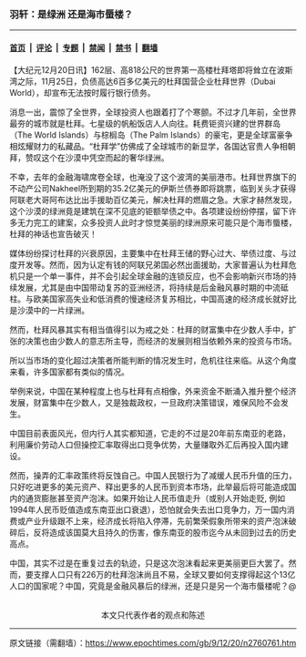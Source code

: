 ### 羽轩：是绿洲 还是海市蜃楼？

---

#### [首页](../../../..?n2760761) &nbsp;|&nbsp; [评论](../../../../../epoch-comment?n2760761) &nbsp;|&nbsp; [专题](../../../../../epoch-special?n2760761) &nbsp;|&nbsp; [禁闻](../../../../../epoch-news?n2760761) &nbsp;|&nbsp; [禁书](../../../../../books?n2760761) &nbsp;|&nbsp; [翻墙](https://github.com/gfw-breaker/nogfw/blob/master/README.md?n2760761)


<div class="post_content" id="artbody" itemprop="articleBody">
 <!-- article content begin -->
 <p>
  【大纪元12月20日讯】162层、高818公尺的世界第一高楼杜拜塔即将耸立在波斯湾之际，11月25日，负债高达6百多亿美元的杜拜国营企业杜拜世界（Dubai World），却宣布无法按时履行银行债务。
 </p>
 <p>
  消息一出，震惊了全世界，全球投资人也跟着打了个寒颤。不过才几年前，全世界最夯的城市就是杜拜。七星级的帆船饭店人人向往。耗费钜资兴建的世界群岛（The World Islands）与棕榈岛（The Palm Islands）的豪宅，更是全球富豪争相炫耀财力的私藏品。“杜拜学”仿佛成了全球城市的新显学，各国达官贵人争相朝拜，赞叹这个在沙漠中凭空而起的奢华绿洲。
 </p>
 <p>
  不幸，去年的金融海啸席卷全球，也淹没了这个波湾的美丽港市。杜拜世界旗下的不动产公司Nakheel所到期的35.2亿美元的伊斯兰债券即将跳票，临到关头才获得阿联老大哥阿布达比出手援助百亿美元，解决杜拜的燃眉之急。大家才赫然发现，这个沙漠的绿洲竟是建筑在深不见底的钜额举债之中。各项建设纷纷停摆，留下许多无力完工的建案，众多投资人此时才惊觉美丽的绿洲原来可能只是个海市蜃楼，杜拜的神话也宣告破灭！
 </p>
 <p>
  媒体纷纷探讨杜拜的兴衰原因，主要集中在杜拜王储的野心过大、举债过度、与过度开发等。然而，因为认定有钱的阿联兄弟国必然出面援助，大家普遍认为杜拜危机只是一个单一事件，并不会引起全球金融的连锁反应，也不会影响新兴市场的持续发展，尤其是由中国带动复苏的亚洲经济，将持续是后金融风暴时期的中流砥柱。与欧美国家高失业和低消费的慢速经济复苏相比，中国高速的经济成长就好比是沙漠中的一片绿洲。
 </p>
 <p>
  然而，杜拜风暴其实有相当值得引以为戒之处：杜拜的财富集中在少数人手中，扩张的决策也由少数人的意志所主导，而经济的发展则相当依赖外来的投资与市场。
 </p>
 <p>
  所以当市场的变化超过决策者所能判断的情况发生时，危机往往来临。从这个角度来看，许多国家都有类似的情况。
 </p>
 <p>
  举例来说，中国在某种程度上也与杜拜有点相像，外来资金不断涌入推升整个经济发展，财富集中在少数人，又是独裁政权，一旦政府决策错误，难保风险不会发生。
 </p>
 <p>
  中国目前表面风光，但内行人其实都知道，它走的不过是20年前东南亚的老路，利用廉价劳动人口但操控汇率取得出口竞争优势，大量赚取外汇后再投入国内建设。
 </p>
 <p>
  然而，操弄的汇率政策终将反蚀自己。中国人民银行为了减缓人民币升值的压力，只好吃进更多的美元资产、释出更多的人民币到资本市场，此举最后将可能造成国内的通货膨胀甚至资产泡沫。如果开始让人民币值走升（或别人开始走贬, 例如1994年人民币贬值造成东南亚出口衰退），恐怕就会失去出口竞争力，万一国内消费或产业升级跟不上来，经济成长将陷入停滞，先前繁荣假象所带来的资产泡沫破碎后，反将造成该国莫大且持久的伤害，像东南亚的股市迄今从未回到过去的历史高点。
 </p>
 <p>
  中国，其实不过是在重复过去的轨迹，只是这次泡沫看起来更美丽更巨大罢了。然而，要支撑人口只有226万的杜拜泡沫尚且不易，全球又要如何支撑得起这个13亿人口的国家呢？中国，究竟是金融风暴后的绿洲，还是只是另一个海市蜃楼呢？@
  <font color="#ffffff">
   (http://www.dajiyuan.com)
  </font>
  <br/>
  <center>
   <font class="GY13">
    本文只代表作者的观点和陈述
   </font>
  </center>
 </p>
 <!-- article content end -->
 <div id="below_article_ad">
 </div>
</div>


---

原文链接（需翻墙）：https://www.epochtimes.com/gb/9/12/20/n2760761.htm